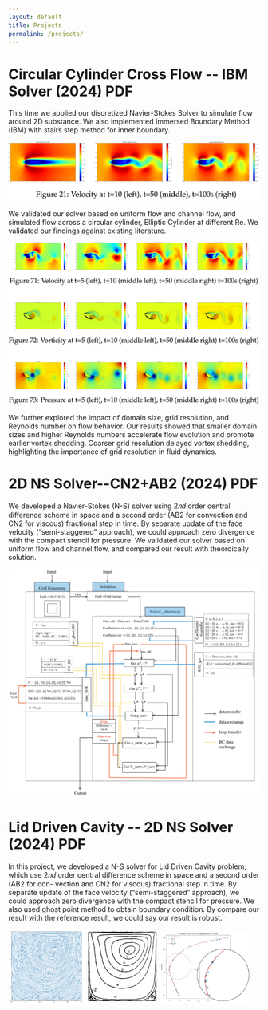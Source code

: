 ```yaml
---
layout: default
title: Projects
permalink: /projects/
---
```

<!-- 
{% include_relative _includes/projects.md %} -->


# Circular Cylinder Cross Flow -- IBM Solver (2024) PDF

This time we applied our discretized Navier-Stokes Solver to simulate flow around 2D substance. We also implemented Immersed Boundary Method (IBM) with stairs step method for inner boundary.

<div>
        <img src="https://github.com/ZHBALEX/Numerical-CFD/blob/main/CFD%20Projects/CFD_Final_Circular_Cylinder_Cross-Flow/figs/cylinderresult.png?raw=true" height="" width="600" alt="Mindmap 1">
      </div>

We validated our solver based on uniform flow and channel flow, and 
        simulated flow across a circular cylinder, Elliptic Cylinder at different Re. We validated our findings against existing literature.

<div>
          <img src="https://github.com/ZHBALEX/Numerical-CFD/blob/main/CFD%20Projects/CFD_Final_Circular_Cylinder_Cross-Flow/figs/ellipticresult.png?raw=true" height="" width="600" alt="Mindmap 1">
        </div>


We further explored the impact of domain size, grid resolution, and Reynolds number on flow behavior. Our results showed that smaller domain sizes and higher Reynolds numbers accelerate flow evolution and promote earlier vortex shedding. Coarser grid resolution delayed vortex shedding, highlighting the importance of grid resolution in fluid dynamics.




# 2D NS Solver--CN2+AB2 (2024) PDF

We developed a Navier-Stokes (N-S) solver using 2𝑛𝑑 order central difference scheme in space and a second order (AB2 for convection and CN2 for viscous) fractional step in time. By separate update of the face velocity (“semi-staggered” approach), we could approach zero divergence with the compact stencil for pressure. We validated our solver based on uniform flow and channel flow, and compared our result with theordically solution.

<div>
      <img src="https://github.com/ZHBALEX/Numerical-CFD/blob/main/CFD%20Projects/CFD_HW4_Lid_Driven_Cavity/figs/Solver_Architecture.jpg?raw=true" height="" width="" alt="Mindmap 1">
</div>



# Lid Driven Cavity -- 2D NS Solver (2024) PDF

In this project, we developed a N-S solver for Lid Driven Cavity problem, which use 2𝑛𝑑 order central difference scheme in space and a second order (AB2 for con- vection and CN2 for viscous) fractional step in time. By separate update of the face velocity (“semi-staggered” approach), we could approach zero divergence with the compact stencil for pressure. We also used ghost point method to obtain boundary condition. By compare our result with the reference result, we could say our result is robust.

<div>
        <img src="https://github.com/ZHBALEX/Numerical-CFD/blob/main/CFD%20Projects/CFD_HW4_Lid_Driven_Cavity/figs/Compare.jpg?raw=true" height="" width="300" alt="Mindmap 1">
        <img src="https://github.com/ZHBALEX/Numerical-CFD/blob/main/CFD%20Projects/CFD_HW4_Lid_Driven_Cavity/figs/Error.png?raw=true" height="" width="180" alt="Mindmap 1">
      </div>


